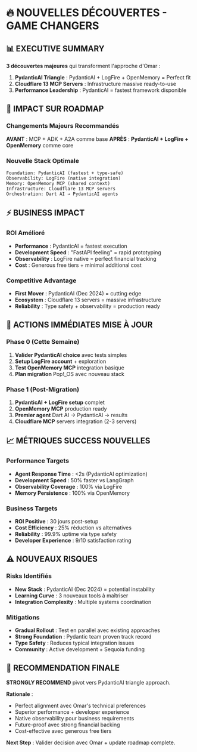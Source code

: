 # 🔥 NOUVELLES DÉCOUVERTES - GAME CHANGERS

## 📊 **EXECUTIVE SUMMARY**

**3 découvertes majeures** qui transforment l'approche d'Omar :

1. **PydanticAI Triangle** : PydanticAI + LogFire + OpenMemory = Perfect fit
2. **Cloudflare 13 MCP Servers** : Infrastructure massive ready-to-use
3. **Performance Leadership** : PydanticAI = fastest framework disponible

## 🚀 **IMPACT SUR ROADMAP**

### Changements Majeurs Recommandés

**AVANT** : MCP + ADK + A2A comme base
**APRÈS** : **PydanticAI + LogFire + OpenMemory** comme core

### Nouvelle Stack Optimale

```text
Foundation: PydanticAI (fastest + type-safe)
Observability: LogFire (native integration)
Memory: OpenMemory MCP (shared context)
Infrastructure: Cloudflare 13 MCP servers
Orchestration: Dart AI → PydanticAI agents
```

## ⚡ **BUSINESS IMPACT**

### ROI Amélioré

- **Performance** : PydanticAI = fastest execution
- **Development Speed** : "FastAPI feeling" = rapid prototyping
- **Observability** : LogFire native = perfect financial tracking
- **Cost** : Generous free tiers + minimal additional cost

### Competitive Advantage

- **First Mover** : PydanticAI (Dec 2024) = cutting edge
- **Ecosystem** : Cloudflare 13 servers = massive infrastructure
- **Reliability** : Type safety + observability = production ready

## 🎯 **ACTIONS IMMÉDIATES MISE À JOUR**

### Phase 0 (Cette Semaine)

1. **Valider PydanticAI choice** avec tests simples
2. **Setup LogFire account** + exploration
3. **Test OpenMemory MCP** integration basique
4. **Plan migration** Pop!\_OS avec nouveau stack

### Phase 1 (Post-Migration)

1. **PydanticAI + LogFire setup** complet
2. **OpenMemory MCP** production ready
3. **Premier agent** Dart AI → PydanticAI → results
4. **Cloudflare MCP** servers integration (2-3 servers)

## 📈 **MÉTRIQUES SUCCESS NOUVELLES**

### Performance Targets

- **Agent Response Time** : <2s (PydanticAI optimization)
- **Development Speed** : 50% faster vs LangGraph
- **Observability Coverage** : 100% via LogFire
- **Memory Persistence** : 100% via OpenMemory

### Business Targets

- **ROI Positive** : 30 jours post-setup
- **Cost Efficiency** : 25% réduction vs alternatives
- **Reliability** : 99.9% uptime via type safety
- **Developer Experience** : 9/10 satisfaction rating

## ⚠️ **NOUVEAUX RISQUES**

### Risks Identifiés

- **New Stack** : PydanticAI (Dec 2024) = potential instability
- **Learning Curve** : 3 nouveaux tools à maîtriser
- **Integration Complexity** : Multiple systems coordination

### Mitigations

- **Gradual Rollout** : Test en parallel avec existing approaches
- **Strong Foundation** : Pydantic team proven track record
- **Type Safety** : Reduces typical integration issues
- **Community** : Active development + Sequoia funding

## 🎯 **RECOMMENDATION FINALE**

**STRONGLY RECOMMEND** pivot vers PydanticAI triangle approach.

**Rationale** :

- Perfect alignment avec Omar's technical preferences
- Superior performance + developer experience
- Native observability pour business requirements
- Future-proof avec strong financial backing
- Cost-effective avec generous free tiers

**Next Step** : Valider decision avec Omar + update roadmap complete.
